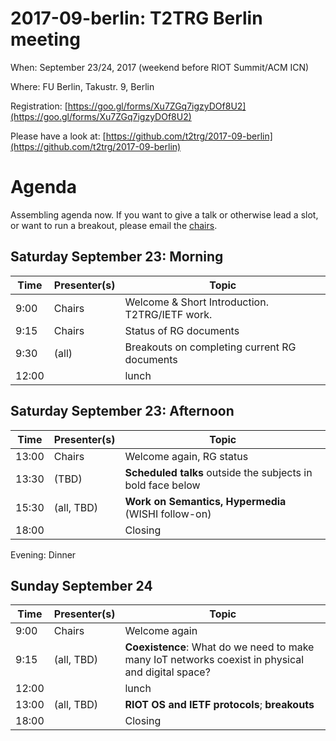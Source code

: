 # 2017-09-berlin: T2TRG Berlin meeting

When: September 23/24, 2017 (weekend before RIOT Summit/ACM ICN)

Where: FU Berlin, Takustr. 9, Berlin

Registration: [https://goo.gl/forms/Xu7ZGq7igzyDOf8U2](https://goo.gl/forms/Xu7ZGq7igzyDOf8U2)

Please have a look at: [https://github.com/t2trg/2017-09-berlin](https://github.com/t2trg/2017-09-berlin)


# Agenda

Assembling agenda now.  If you want to give a talk or otherwise lead a
slot, or want to run a breakout, please email the [chairs](mailto:t2trg-chairs@irtf.org).

## Saturday September 23: Morning

|  Time | Presenter(s) | Topic                                          |
|-------|--------------|------------------------------------------------|
|  9:00 | Chairs       | Welcome & Short Introduction. T2TRG/IETF work. |
|  9:15 | Chairs       | Status of RG documents                         |
|  9:30 | (all)        | Breakouts on completing current RG documents   |
| 12:00 |              | lunch                                          |


## Saturday September 23: Afternoon

|  Time | Presenter(s) | Topic                                                       |
|-------|--------------|-------------------------------------------------------------|
| 13:00 | Chairs       | Welcome again, RG status                                    |
| 13:30 | (TBD)        | **Scheduled talks** outside the subjects in bold face below |
| 15:30 | (all, TBD)   | **Work on Semantics, Hypermedia** (WISHI follow-on)         |
| 18:00 |              | Closing                                                     |


Evening: Dinner


## Sunday September 24

|  Time | Presenter(s) | Topic                                                                                             |
|-------|--------------|---------------------------------------------------------------------------------------------------|
|  9:00 | Chairs       | Welcome again                                                                                     |
|  9:15 | (all, TBD)   | **Coexistence**: What do we need to make many IoT networks coexist in physical and digital space? |
| 12:00 |              | lunch                                                                                             |
| 13:00 | (all, TBD)   | **RIOT OS and IETF protocols**; **breakouts**                                                     |
| 18:00 |              | Closing                                                                                           |

